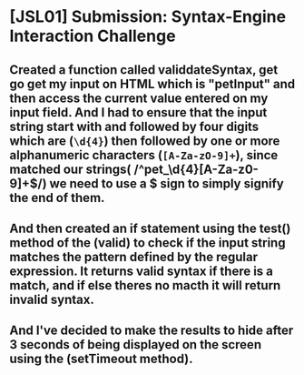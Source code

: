 # [JSL01] Submission: Syntax-Engine Interaction Challenge

## Created a function called validdateSyntax, get go get my input on HTML which is "petInput" and then access the current value entered on my input field. And I had to ensure that the input string start with and followed by four digits which are (`\d{4}`) then followed by one or more alphanumeric characters (`[A-Za-zO-9]+`), since matched our strings( /^pet_\d{4}[A-Za-z0-9]+$/) we need to use a $ sign to simply signify the end of them.
## And then created an if statement using the test() method of the (valid) to check if the input string matches the pattern defined by the regular expression. It returns valid syntax if there is a match, and if else theres no macth it will return invalid syntax.

## And I've decided to make the results to hide after 3 seconds of being displayed on the screen using the (setTimeout method).